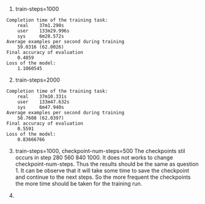 1. train-steps=1000
```
Completion time of the training task: 
    real    37m1.290s
    user    133m29.996s
    sys     6m28.572s
Average examples per second during training
    59.0316 (62.0026)
Final accuracy of evaluation
    0.4859
Loss of the model: 
    1.1060545
```

2. train-steps=2000
```
Completion time of the training task: 
    real    37m10.331s
    user    133m47.632s
    sys     6m47.940s
Average examples per second during training
    58.7608 (62.0397)
Final accuracy of evaluation
    0.5591
Loss of the model: 
    0.83666766
```

3. train-steps=1000, checkpoint-num-steps=500
The checkpoints stil occurs in step 280 560 840 1000. It does not works to change checkpoint-num-steps. Thus the results should be the same as question 1.
It can be observe that it will take some time to save the checkpoint and continue to the next steps. So the more frequent the checkpoints the more time should be taken for the training run. 

5.
